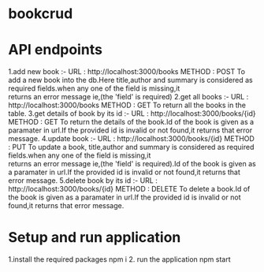 # bookcrud
# API endpoints
1.add new book :-
  URL : http://localhost:3000/books
  METHOD : POST
  To add a new book into the db.Here title,author and summary is considered as required fields.when any one of the field is missing,it    
  returns an error message ie,(the 'field' is required)
2.get all books :-
  URL : http://localhost:3000/books
  METHOD : GET
  To return all the books in the table.
3.get details of book by its id :-
  URL : http://localhost:3000/books/{id}
  METHOD : GET
  To return the details of the book.Id of the book is given as a paramater in url.If the provided id is invalid or not found,it returns 
  that error message.
4.update book :-
  URL : http://localhost:3000/books/{id}
  METHOD : PUT
  To update a book, title,author and summary is considered as required fields.when any one of the field is missing,it     
  returns an error message ie,(the 'field' is required).Id of the book is given as a paramater in url.If the provided id is invalid or 
  not found,it returns that error message.
5.delete book by its id :-
  URL : http://localhost:3000/books/{id}
  METHOD : DELETE
  To delete a book.Id of the book is given as a paramater in url.If the provided id is invalid or not found,it returns 
  that error message.

# Setup and run application
1.install the required packages
    npm i
2. run the application
    npm start
